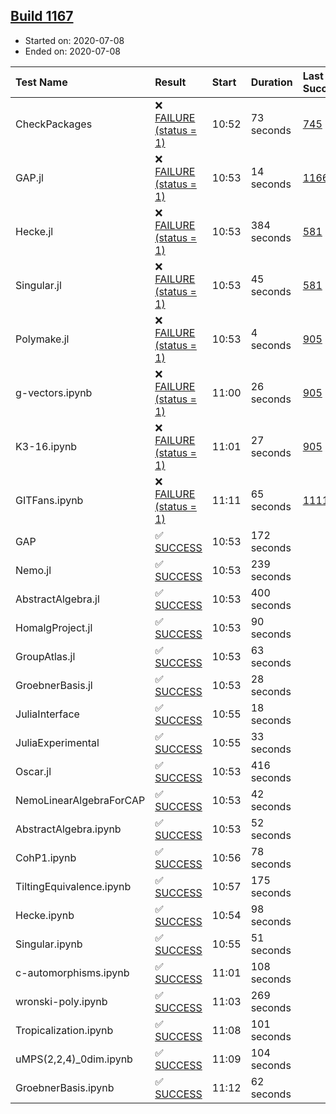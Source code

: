 ## [Build 1167](https://oscarci.mathematik.uni-kl.de/job/oscar-julia-1.4/1167/)

* Started on: 2020-07-08
* Ended on: 2020-07-08

| Test Name    | Result | Start | Duration | Last Success | First Failure |
|:-------------|:-------|:------|:---------|:-------------|:--------------|
| CheckPackages | ❌ [FAILURE (status = 1)](https://oscarci.mathematik.uni-kl.de/job/oscar-julia-1.4/1167/artifact/logs/build-1167/CheckPackages.log) | 10:52 | 73 seconds | [745](https://oscarci.mathematik.uni-kl.de/job/oscar-julia-1.4/745/) | [746](https://oscarci.mathematik.uni-kl.de/job/oscar-julia-1.4/746/) |
| GAP.jl | ❌ [FAILURE (status = 1)](https://oscarci.mathematik.uni-kl.de/job/oscar-julia-1.4/1167/artifact/logs/build-1167/GAP.jl.log) | 10:53 | 14 seconds | [1166](https://oscarci.mathematik.uni-kl.de/job/oscar-julia-1.4/1166/) | [1167](https://oscarci.mathematik.uni-kl.de/job/oscar-julia-1.4/1167/) |
| Hecke.jl | ❌ [FAILURE (status = 1)](https://oscarci.mathematik.uni-kl.de/job/oscar-julia-1.4/1167/artifact/logs/build-1167/Hecke.jl.log) | 10:53 | 384 seconds | [581](https://oscarci.mathematik.uni-kl.de/job/oscar-julia-1.4/581/) | [582](https://oscarci.mathematik.uni-kl.de/job/oscar-julia-1.4/582/) |
| Singular.jl | ❌ [FAILURE (status = 1)](https://oscarci.mathematik.uni-kl.de/job/oscar-julia-1.4/1167/artifact/logs/build-1167/Singular.jl.log) | 10:53 | 45 seconds | [581](https://oscarci.mathematik.uni-kl.de/job/oscar-julia-1.4/581/) | [582](https://oscarci.mathematik.uni-kl.de/job/oscar-julia-1.4/582/) |
| Polymake.jl | ❌ [FAILURE (status = 1)](https://oscarci.mathematik.uni-kl.de/job/oscar-julia-1.4/1167/artifact/logs/build-1167/Polymake.jl.log) | 10:53 | 4 seconds | [905](https://oscarci.mathematik.uni-kl.de/job/oscar-julia-1.4/905/) | [907](https://oscarci.mathematik.uni-kl.de/job/oscar-julia-1.4/907/) |
| g-vectors.ipynb | ❌ [FAILURE (status = 1)](https://oscarci.mathematik.uni-kl.de/job/oscar-julia-1.4/1167/artifact/logs/build-1167/g-vectors.ipynb.log) | 11:00 | 26 seconds | [905](https://oscarci.mathematik.uni-kl.de/job/oscar-julia-1.4/905/) | [907](https://oscarci.mathematik.uni-kl.de/job/oscar-julia-1.4/907/) |
| K3-16.ipynb | ❌ [FAILURE (status = 1)](https://oscarci.mathematik.uni-kl.de/job/oscar-julia-1.4/1167/artifact/logs/build-1167/K3-16.ipynb.log) | 11:01 | 27 seconds | [905](https://oscarci.mathematik.uni-kl.de/job/oscar-julia-1.4/905/) | [907](https://oscarci.mathematik.uni-kl.de/job/oscar-julia-1.4/907/) |
| GITFans.ipynb | ❌ [FAILURE (status = 1)](https://oscarci.mathematik.uni-kl.de/job/oscar-julia-1.4/1167/artifact/logs/build-1167/GITFans.ipynb.log) | 11:11 | 65 seconds | [1111](https://oscarci.mathematik.uni-kl.de/job/oscar-julia-1.4/1111/) | [1112](https://oscarci.mathematik.uni-kl.de/job/oscar-julia-1.4/1112/) |
| GAP | ✅ [SUCCESS](https://oscarci.mathematik.uni-kl.de/job/oscar-julia-1.4/1167/artifact/logs/build-1167/GAP.log) | 10:53 | 172 seconds |  |  |
| Nemo.jl | ✅ [SUCCESS](https://oscarci.mathematik.uni-kl.de/job/oscar-julia-1.4/1167/artifact/logs/build-1167/Nemo.jl.log) | 10:53 | 239 seconds |  |  |
| AbstractAlgebra.jl | ✅ [SUCCESS](https://oscarci.mathematik.uni-kl.de/job/oscar-julia-1.4/1167/artifact/logs/build-1167/AbstractAlgebra.jl.log) | 10:53 | 400 seconds |  |  |
| HomalgProject.jl | ✅ [SUCCESS](https://oscarci.mathematik.uni-kl.de/job/oscar-julia-1.4/1167/artifact/logs/build-1167/HomalgProject.jl.log) | 10:53 | 90 seconds |  |  |
| GroupAtlas.jl | ✅ [SUCCESS](https://oscarci.mathematik.uni-kl.de/job/oscar-julia-1.4/1167/artifact/logs/build-1167/GroupAtlas.jl.log) | 10:53 | 63 seconds |  |  |
| GroebnerBasis.jl | ✅ [SUCCESS](https://oscarci.mathematik.uni-kl.de/job/oscar-julia-1.4/1167/artifact/logs/build-1167/GroebnerBasis.jl.log) | 10:53 | 28 seconds |  |  |
| JuliaInterface | ✅ [SUCCESS](https://oscarci.mathematik.uni-kl.de/job/oscar-julia-1.4/1167/artifact/logs/build-1167/JuliaInterface.log) | 10:55 | 18 seconds |  |  |
| JuliaExperimental | ✅ [SUCCESS](https://oscarci.mathematik.uni-kl.de/job/oscar-julia-1.4/1167/artifact/logs/build-1167/JuliaExperimental.log) | 10:55 | 33 seconds |  |  |
| Oscar.jl | ✅ [SUCCESS](https://oscarci.mathematik.uni-kl.de/job/oscar-julia-1.4/1167/artifact/logs/build-1167/Oscar.jl.log) | 10:53 | 416 seconds |  |  |
| NemoLinearAlgebraForCAP | ✅ [SUCCESS](https://oscarci.mathematik.uni-kl.de/job/oscar-julia-1.4/1167/artifact/logs/build-1167/NemoLinearAlgebraForCAP.log) | 10:53 | 42 seconds |  |  |
| AbstractAlgebra.ipynb | ✅ [SUCCESS](https://oscarci.mathematik.uni-kl.de/job/oscar-julia-1.4/1167/artifact/logs/build-1167/AbstractAlgebra.ipynb.log) | 10:53 | 52 seconds |  |  |
| CohP1.ipynb | ✅ [SUCCESS](https://oscarci.mathematik.uni-kl.de/job/oscar-julia-1.4/1167/artifact/logs/build-1167/CohP1.ipynb.log) | 10:56 | 78 seconds |  |  |
| TiltingEquivalence.ipynb | ✅ [SUCCESS](https://oscarci.mathematik.uni-kl.de/job/oscar-julia-1.4/1167/artifact/logs/build-1167/TiltingEquivalence.ipynb.log) | 10:57 | 175 seconds |  |  |
| Hecke.ipynb | ✅ [SUCCESS](https://oscarci.mathematik.uni-kl.de/job/oscar-julia-1.4/1167/artifact/logs/build-1167/Hecke.ipynb.log) | 10:54 | 98 seconds |  |  |
| Singular.ipynb | ✅ [SUCCESS](https://oscarci.mathematik.uni-kl.de/job/oscar-julia-1.4/1167/artifact/logs/build-1167/Singular.ipynb.log) | 10:55 | 51 seconds |  |  |
| c-automorphisms.ipynb | ✅ [SUCCESS](https://oscarci.mathematik.uni-kl.de/job/oscar-julia-1.4/1167/artifact/logs/build-1167/c-automorphisms.ipynb.log) | 11:01 | 108 seconds |  |  |
| wronski-poly.ipynb | ✅ [SUCCESS](https://oscarci.mathematik.uni-kl.de/job/oscar-julia-1.4/1167/artifact/logs/build-1167/wronski-poly.ipynb.log) | 11:03 | 269 seconds |  |  |
| Tropicalization.ipynb | ✅ [SUCCESS](https://oscarci.mathematik.uni-kl.de/job/oscar-julia-1.4/1167/artifact/logs/build-1167/Tropicalization.ipynb.log) | 11:08 | 101 seconds |  |  |
| uMPS(2,2,4)_0dim.ipynb | ✅ [SUCCESS](https://oscarci.mathematik.uni-kl.de/job/oscar-julia-1.4/1167/artifact/logs/build-1167/uMPS-2-2-4-_0dim.ipynb.log) | 11:09 | 104 seconds |  |  |
| GroebnerBasis.ipynb | ✅ [SUCCESS](https://oscarci.mathematik.uni-kl.de/job/oscar-julia-1.4/1167/artifact/logs/build-1167/GroebnerBasis.ipynb.log) | 11:12 | 62 seconds |  |  |
